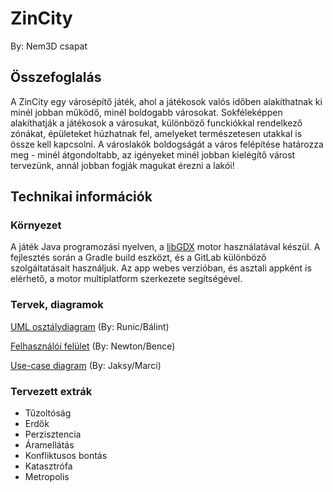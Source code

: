 # ZinCity
By: Nem3D csapat

## Összefoglalás

A ZinCity egy városépítő játék, ahol a játékosok valós időben alakíthatnak ki minél jobban működő, minél boldogabb városokat. Sokféleképpen alakíthatják a játékosok a városukat, különböző funckiókkal rendelkező zónákat, épületeket húzhatnak fel, amelyeket természetesen utakkal is össze kell kapcsolni. A városlakók boldogságát a város felépítése határozza meg - minél átgondoltabb, az igényeket minél jobban kielégítő várost tervezünk, annál jobban fogják magukat érezni a lakói!

## Technikai információk
### Környezet
A játék Java programozási nyelven, a [libGDX](https://libgdx.com/) motor használatával készül.
A fejlesztés során a Gradle build eszközt, és a GitLab különböző szolgáltatásait használjuk.
Az app webes verzióban, és asztali appként is elérhető, a motor multiplatform szerkezete segítségével.

### Tervek, diagramok

[UML osztálydiagram](https://www.figma.com/file/IzeYh4hv1yDRLSzyBCrBry/ZinCity-UML%2C-architecture?t=QNw82ZFgkOh9Pjjh-0) (By: Runic/Bálint)

[Felhasználói felület](https://www.figma.com/file/nNoj0ElzoN8P9CoAiExZzn/ZimCity-UI%2C-design?node-id=0%3A1&t=QNw82ZFgkOh9Pjjh-1) (By: Newton/Bence)

[Use-case diagram](https://www.figma.com/file/13BSPQLJSfDT80iGUyzOdE/ZinCity-use-cases?t=QNw82ZFgkOh9Pjjh-0) (By: Jaksy/Marci)

### Tervezett extrák

* Tűzoltóság
* Erdők
* Perzisztencia
* Áramellátás
* Konfliktusos bontás
* Katasztrófa
* Metropolis

